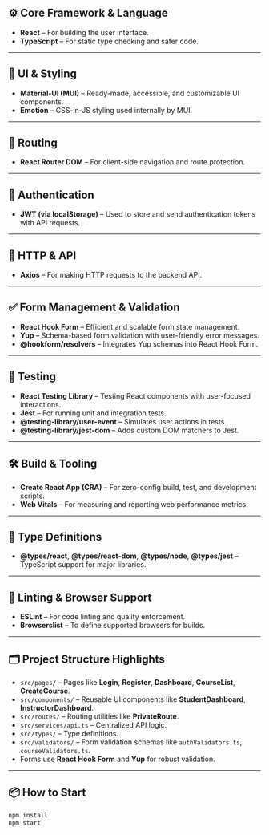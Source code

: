 ## ⚙️ Core Framework & Language

- **React** – For building the user interface.
- **TypeScript** – For static type checking and safer code.

---

## 🎨 UI & Styling

- **Material-UI (MUI)** – Ready-made, accessible, and customizable UI components.
- **Emotion** – CSS-in-JS styling used internally by MUI.

---

## 🔀 Routing

- **React Router DOM** – For client-side navigation and route protection.

---

## 🔐 Authentication

- **JWT (via localStorage)** – Used to store and send authentication tokens with API requests.

---

## 📡 HTTP & API

- **Axios** – For making HTTP requests to the backend API.

---

## ✅ Form Management & Validation

- **React Hook Form** – Efficient and scalable form state management.
- **Yup** – Schema-based form validation with user-friendly error messages.
- **@hookform/resolvers** – Integrates Yup schemas into React Hook Form.

---

## 🧪 Testing

- **React Testing Library** – Testing React components with user-focused interactions.
- **Jest** – For running unit and integration tests.
- **@testing-library/user-event** – Simulates user actions in tests.
- **@testing-library/jest-dom** – Adds custom DOM matchers to Jest.

---

## 🛠 Build & Tooling

- **Create React App (CRA)** – For zero-config build, test, and development scripts.
- **Web Vitals** – For measuring and reporting web performance metrics.

---

## 📘 Type Definitions

- **@types/react**, **@types/react-dom**, **@types/node**, **@types/jest** – TypeScript support for major libraries.

---

## 🧹 Linting & Browser Support

- **ESLint** – For code linting and quality enforcement.
- **Browserslist** – To define supported browsers for builds.

---

## 🗂 Project Structure Highlights

- `src/pages/` – Pages like **Login**, **Register**, **Dashboard**, **CourseList**, **CreateCourse**.
- `src/components/` – Reusable UI components like **StudentDashboard**, **InstructorDashboard**.
- `src/routes/` – Routing utilities like **PrivateRoute**.
- `src/services/api.ts` – Centralized API logic.
- `src/types/` – Type definitions.
- `src/validators/` – Form validation schemas like `authValidators.ts`, `courseValidators.ts`.
- Forms use **React Hook Form** and **Yup** for robust validation.

---

## 📦 How to Start

```bash
npm install
npm start
